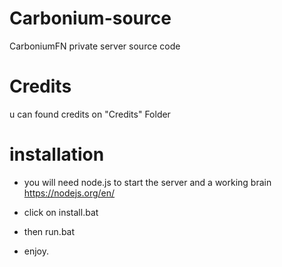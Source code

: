 # Carbonium-source
CarboniumFN private server source code

# Credits

u can found credits on "Credits" Folder

# installation

- you will need node.js to start the server and a working brain
  https://nodejs.org/en/

- click on install.bat

- then run.bat

- enjoy.
